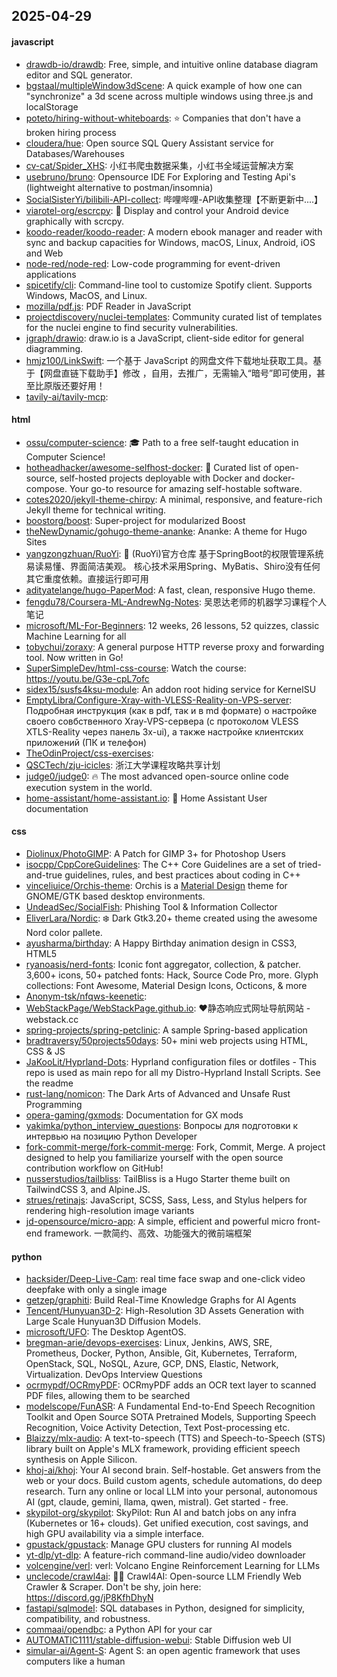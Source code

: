 ## 2025-04-29

#### javascript
* [drawdb-io/drawdb](https://github.com/drawdb-io/drawdb): Free, simple, and intuitive online database diagram editor and SQL generator.
* [bgstaal/multipleWindow3dScene](https://github.com/bgstaal/multipleWindow3dScene): A quick example of how one can "synchronize" a 3d scene across multiple windows using three.js and localStorage
* [poteto/hiring-without-whiteboards](https://github.com/poteto/hiring-without-whiteboards): ⭐️ Companies that don't have a broken hiring process
* [cloudera/hue](https://github.com/cloudera/hue): Open source SQL Query Assistant service for Databases/Warehouses
* [cv-cat/Spider_XHS](https://github.com/cv-cat/Spider_XHS): 小红书爬虫数据采集，小红书全域运营解决方案
* [usebruno/bruno](https://github.com/usebruno/bruno): Opensource IDE For Exploring and Testing Api's (lightweight alternative to postman/insomnia)
* [SocialSisterYi/bilibili-API-collect](https://github.com/SocialSisterYi/bilibili-API-collect): 哔哩哔哩-API收集整理【不断更新中....】
* [viarotel-org/escrcpy](https://github.com/viarotel-org/escrcpy): 📱 Display and control your Android device graphically with scrcpy.
* [koodo-reader/koodo-reader](https://github.com/koodo-reader/koodo-reader): A modern ebook manager and reader with sync and backup capacities for Windows, macOS, Linux, Android, iOS and Web
* [node-red/node-red](https://github.com/node-red/node-red): Low-code programming for event-driven applications
* [spicetify/cli](https://github.com/spicetify/cli): Command-line tool to customize Spotify client. Supports Windows, MacOS, and Linux.
* [mozilla/pdf.js](https://github.com/mozilla/pdf.js): PDF Reader in JavaScript
* [projectdiscovery/nuclei-templates](https://github.com/projectdiscovery/nuclei-templates): Community curated list of templates for the nuclei engine to find security vulnerabilities.
* [jgraph/drawio](https://github.com/jgraph/drawio): draw.io is a JavaScript, client-side editor for general diagramming.
* [hmjz100/LinkSwift](https://github.com/hmjz100/LinkSwift): 一个基于 JavaScript 的网盘文件下载地址获取工具。基于【网盘直链下载助手】修改 ，自用，去推广，无需输入“暗号”即可使用，甚至比原版还要好用！
* [tavily-ai/tavily-mcp](https://github.com/tavily-ai/tavily-mcp): 

#### html
* [ossu/computer-science](https://github.com/ossu/computer-science): 🎓 Path to a free self-taught education in Computer Science!
* [hotheadhacker/awesome-selfhost-docker](https://github.com/hotheadhacker/awesome-selfhost-docker): 🚀 Curated list of open-source, self-hosted projects deployable with Docker and docker-compose. Your go-to resource for amazing self-hostable software.
* [cotes2020/jekyll-theme-chirpy](https://github.com/cotes2020/jekyll-theme-chirpy): A minimal, responsive, and feature-rich Jekyll theme for technical writing.
* [boostorg/boost](https://github.com/boostorg/boost): Super-project for modularized Boost
* [theNewDynamic/gohugo-theme-ananke](https://github.com/theNewDynamic/gohugo-theme-ananke): Ananke: A theme for Hugo Sites
* [yangzongzhuan/RuoYi](https://github.com/yangzongzhuan/RuoYi): 🎉 (RuoYi)官方仓库 基于SpringBoot的权限管理系统 易读易懂、界面简洁美观。 核心技术采用Spring、MyBatis、Shiro没有任何其它重度依赖。直接运行即可用
* [adityatelange/hugo-PaperMod](https://github.com/adityatelange/hugo-PaperMod): A fast, clean, responsive Hugo theme.
* [fengdu78/Coursera-ML-AndrewNg-Notes](https://github.com/fengdu78/Coursera-ML-AndrewNg-Notes): 吴恩达老师的机器学习课程个人笔记
* [microsoft/ML-For-Beginners](https://github.com/microsoft/ML-For-Beginners): 12 weeks, 26 lessons, 52 quizzes, classic Machine Learning for all
* [tobychui/zoraxy](https://github.com/tobychui/zoraxy): A general purpose HTTP reverse proxy and forwarding tool. Now written in Go!
* [SuperSimpleDev/html-css-course](https://github.com/SuperSimpleDev/html-css-course): Watch the course: https://youtu.be/G3e-cpL7ofc
* [sidex15/susfs4ksu-module](https://github.com/sidex15/susfs4ksu-module): An addon root hiding service for KernelSU
* [EmptyLibra/Configure-Xray-with-VLESS-Reality-on-VPS-server](https://github.com/EmptyLibra/Configure-Xray-with-VLESS-Reality-on-VPS-server): Подробная инструкция (как в pdf, так и в md формате) о настройке своего совбственного Xray-VPS-сервера (с протоколом VLESS XTLS-Reality через панель 3x-ui), а также настройке клиентских приложений (ПК и телефон)
* [TheOdinProject/css-exercises](https://github.com/TheOdinProject/css-exercises): 
* [QSCTech/zju-icicles](https://github.com/QSCTech/zju-icicles): 浙江大学课程攻略共享计划
* [judge0/judge0](https://github.com/judge0/judge0): 🔥 The most advanced open-source online code execution system in the world.
* [home-assistant/home-assistant.io](https://github.com/home-assistant/home-assistant.io): 📘 Home Assistant User documentation

#### css
* [Diolinux/PhotoGIMP](https://github.com/Diolinux/PhotoGIMP): A Patch for GIMP 3+ for Photoshop Users
* [isocpp/CppCoreGuidelines](https://github.com/isocpp/CppCoreGuidelines): The C++ Core Guidelines are a set of tried-and-true guidelines, rules, and best practices about coding in C++
* [vinceliuice/Orchis-theme](https://github.com/vinceliuice/Orchis-theme): Orchis is a [Material Design](https://material.io) theme for GNOME/GTK based desktop environments.
* [UndeadSec/SocialFish](https://github.com/UndeadSec/SocialFish): Phishing Tool & Information Collector
* [EliverLara/Nordic](https://github.com/EliverLara/Nordic): ❄️ Dark Gtk3.20+ theme created using the awesome Nord color pallete.
* [ayusharma/birthday](https://github.com/ayusharma/birthday): A Happy Birthday animation design in CSS3, HTML5
* [ryanoasis/nerd-fonts](https://github.com/ryanoasis/nerd-fonts): Iconic font aggregator, collection, & patcher. 3,600+ icons, 50+ patched fonts: Hack, Source Code Pro, more. Glyph collections: Font Awesome, Material Design Icons, Octicons, & more
* [Anonym-tsk/nfqws-keenetic](https://github.com/Anonym-tsk/nfqws-keenetic): 
* [WebStackPage/WebStackPage.github.io](https://github.com/WebStackPage/WebStackPage.github.io): ❤️静态响应式网址导航网站 - webstack.cc
* [spring-projects/spring-petclinic](https://github.com/spring-projects/spring-petclinic): A sample Spring-based application
* [bradtraversy/50projects50days](https://github.com/bradtraversy/50projects50days): 50+ mini web projects using HTML, CSS & JS
* [JaKooLit/Hyprland-Dots](https://github.com/JaKooLit/Hyprland-Dots): Hyprland configuration files or dotfiles - This repo is used as main repo for all my Distro-Hyprland Install Scripts. See the readme
* [rust-lang/nomicon](https://github.com/rust-lang/nomicon): The Dark Arts of Advanced and Unsafe Rust Programming
* [opera-gaming/gxmods](https://github.com/opera-gaming/gxmods): Documentation for GX mods
* [yakimka/python_interview_questions](https://github.com/yakimka/python_interview_questions): Вопросы для подготовки к интервью на позицию Python Developer
* [fork-commit-merge/fork-commit-merge](https://github.com/fork-commit-merge/fork-commit-merge): Fork, Commit, Merge. A project designed to help you familiarize yourself with the open source contribution workflow on GitHub!
* [nusserstudios/tailbliss](https://github.com/nusserstudios/tailbliss): TailBliss is a Hugo Starter theme built on TailwindCSS 3, and Alpine.JS.
* [strues/retinajs](https://github.com/strues/retinajs): JavaScript, SCSS, Sass, Less, and Stylus helpers for rendering high-resolution image variants
* [jd-opensource/micro-app](https://github.com/jd-opensource/micro-app): A simple, efficient and powerful micro front-end framework. 一款简约、高效、功能强大的微前端框架

#### python
* [hacksider/Deep-Live-Cam](https://github.com/hacksider/Deep-Live-Cam): real time face swap and one-click video deepfake with only a single image
* [getzep/graphiti](https://github.com/getzep/graphiti): Build Real-Time Knowledge Graphs for AI Agents
* [Tencent/Hunyuan3D-2](https://github.com/Tencent/Hunyuan3D-2): High-Resolution 3D Assets Generation with Large Scale Hunyuan3D Diffusion Models.
* [microsoft/UFO](https://github.com/microsoft/UFO): The Desktop AgentOS.
* [bregman-arie/devops-exercises](https://github.com/bregman-arie/devops-exercises): Linux, Jenkins, AWS, SRE, Prometheus, Docker, Python, Ansible, Git, Kubernetes, Terraform, OpenStack, SQL, NoSQL, Azure, GCP, DNS, Elastic, Network, Virtualization. DevOps Interview Questions
* [ocrmypdf/OCRmyPDF](https://github.com/ocrmypdf/OCRmyPDF): OCRmyPDF adds an OCR text layer to scanned PDF files, allowing them to be searched
* [modelscope/FunASR](https://github.com/modelscope/FunASR): A Fundamental End-to-End Speech Recognition Toolkit and Open Source SOTA Pretrained Models, Supporting Speech Recognition, Voice Activity Detection, Text Post-processing etc.
* [Blaizzy/mlx-audio](https://github.com/Blaizzy/mlx-audio): A text-to-speech (TTS) and Speech-to-Speech (STS) library built on Apple's MLX framework, providing efficient speech synthesis on Apple Silicon.
* [khoj-ai/khoj](https://github.com/khoj-ai/khoj): Your AI second brain. Self-hostable. Get answers from the web or your docs. Build custom agents, schedule automations, do deep research. Turn any online or local LLM into your personal, autonomous AI (gpt, claude, gemini, llama, qwen, mistral). Get started - free.
* [skypilot-org/skypilot](https://github.com/skypilot-org/skypilot): SkyPilot: Run AI and batch jobs on any infra (Kubernetes or 16+ clouds). Get unified execution, cost savings, and high GPU availability via a simple interface.
* [gpustack/gpustack](https://github.com/gpustack/gpustack): Manage GPU clusters for running AI models
* [yt-dlp/yt-dlp](https://github.com/yt-dlp/yt-dlp): A feature-rich command-line audio/video downloader
* [volcengine/verl](https://github.com/volcengine/verl): verl: Volcano Engine Reinforcement Learning for LLMs
* [unclecode/crawl4ai](https://github.com/unclecode/crawl4ai): 🚀🤖 Crawl4AI: Open-source LLM Friendly Web Crawler & Scraper. Don't be shy, join here: https://discord.gg/jP8KfhDhyN
* [fastapi/sqlmodel](https://github.com/fastapi/sqlmodel): SQL databases in Python, designed for simplicity, compatibility, and robustness.
* [commaai/opendbc](https://github.com/commaai/opendbc): a Python API for your car
* [AUTOMATIC1111/stable-diffusion-webui](https://github.com/AUTOMATIC1111/stable-diffusion-webui): Stable Diffusion web UI
* [simular-ai/Agent-S](https://github.com/simular-ai/Agent-S): Agent S: an open agentic framework that uses computers like a human
